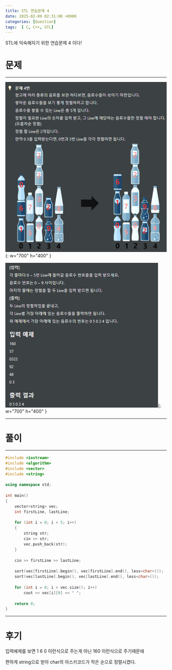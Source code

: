 ```yaml
---
title: STL 연습문제 4
date: 2025-02-09 02:31:00 +0900
categories: [Question]  
tags:  [ C, C++, STL]
---
```


STL에 익숙해지기 위한 연습문제 4 이다!

# 문제   
---------------------------------------
![Desktop View](/assets/img/stl4-1.png){: w="700" h="400" }

![Desktop View](/assets/img/stl4-2.png){: w="700" h="400" }

---------------------------------------

# 풀이
---------------------------------------
```c++
#include <iostream>
#include <algorithm>
#include <vector>
#include <string>

using namespace std;

int main()
{
    vector<string> vec;
    int firstLine, lastLine;
    
    for (int i = 0; i < 5; i++)
    {
        string str;
        cin >> str;
        vec.push_back(str);
    }
    
    cin >> firstLine >> lastLine;
    
    sort(vec[firstLine].begin(), vec[firstLine].end(), less<char>());
    sort(vec[lastLine].begin(), vec[lastLine].end(), less<char>());
    
    for (int i = 0; i < vec.size(); i++)
        cout << vec[i][0] << " ";
    
    return 0;
}
````

---------------------------------------

# 후기

입력예제를 보면 1 6 0 이런식으로 주는게 아닌 160 이런식으로 주기때문에

편하게 string으로 받아 char의 아스키코드가 작은 순으로 정렬시켰다.
